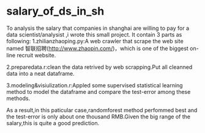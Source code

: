 # salary_of_ds_in_sh
To analysis the salary that companies in shanghai are willing to pay for a data scientist/analysist ,i wrote this small project.
It contain 3 parts as following:
1.zhilianzhaoping.py:A web crawler that scrape the  web site named 智联招聘(http://www.zhaopin.com/)，which is one of the biggest on-line recruit website.

2.preparedata.r:clean the data retrived by web scrapping.Put all cleanned data into a neat dataframe.

3.modeling&visiulization.r:Appled some supervised statistical learning method to model the dataframe and compare the test-error among these methods.

As a result,in this paticular case,randomforest method perfommed best and the test-error is only about one thousand RMB.Given the big range of the salary,this is quite a good prediction.

